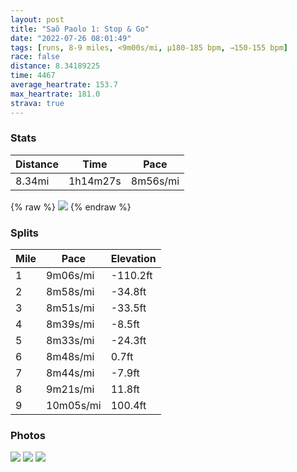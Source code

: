 ```yaml
---
layout: post
title: "Saõ Paolo 1: Stop & Go"
date: "2022-07-26 08:01:49"
tags: [runs, 8-9 miles, <9m00s/mi, μ180-185 bpm, →150-155 bpm]
race: false
distance: 8.34189225
time: 4467
average_heartrate: 153.7
max_heartrate: 181.0
strava: true
---
```


### Stats

| Distance | Time | Pace |
|----------|------|------|
|8.34mi|1h14m27s|8m56s/mi|

{% raw %}
<img src='https://maps.googleapis.com/maps/api/staticmap?maptype=roadmap&path=enc:xfxnC|d{{GbBbCx@hBXnAdAnARl@`@h@Xj@RNxC|GrA~BpAaA~@g@RSlA}@PYfAy@nBu@nAu@lB{A`BoClAqApAoBn@y@zAiCCGwAy@}DqCc@y@UiBSc@b@e@pA}BbBiBrBeAlA]lAO~@?rAMPDjDQ|@QBWGc@c@aAo@y@w@o@IWHg@hAuApCwChA{@r@eAlAoAb@i@f@{@d@c@x@Ux@m@r@q@\m@BY[W?FRPCVBEIAAH\YJg@Rc@bAgAXe@nBwBvBoBdCmCHSj@c@fCqCfBuB`@]nDcEZQV\VBD[fBiBDICIFCXNPf@xBbD|@bARJP^@PC@FLbAp@j@RXTq@f@b@_@R@HEFWJKVBTT`@jBP`@v@~@t@b@hB^dA?tC[fADl@LpBn@hAR~BVlEVh@?vBV`BOXMl@k@`@IpACfAXnA@`@OnBqAZWHSPs@Dg@Ni@NU|BmBhAs@Xc@Bq@SsABMh@HjB|@b@JtAF`ALLCOGcCM}A[o@g@yAy@yC}Cs@_AgAmDMm@k@m@a@{@SU]OW[M[QUEJ_Bn@cBfAy@x@uA|Am@fAaAtBa@tBAdAB`@OpAc@dAY\c@Vc@F]EqCe@qB_AiABc@H]NYPWd@Wv@QbBHhAAd@IZUb@wAp@mADkBGmBs@eA_A_@s@U_AQ[OOOFw@v@k@TIi@@eA{AoA?YwBeCkBsDg@sAAVv@rAG^sBzAYMwAeAm@m@o@_Ac@O[OGICBBJjA|@nBjBV^?TY\uBlBqAfBuCrCk@z@g@VwCdDsAbAcAzAaAv@M\YZQ^eAfA]TUjAOPg@|@MLi@JcAdAI?SLcCpCgC|Bs@fA_@Xu@~@u@h@KTy@x@Q^D\fB~AHRRVb@hA?b@ULg@BkBJiAAwAqAa@M`AjAEToCPmDx@[P{A~AM\]Tu@t@o@vAK@Vf@N`BXn@f@p@p@h@b@p@dC|AHZ[x@qAtBq@v@m@dAgAfAa@r@Ib@kAfAo@bAeDbBcA`@o@~@IBIZIBGTy@fAq@@_@P{@p@m@y@e@[g@q@UI?Iq@w@Yg@A_@QYGg@e@c@w@{@[y@JKSa@AW}@e@KQOoAQm@BYg@i@a@s@s@i@CSKO_@f@M?KH&key=AIzaSyC1MId7bFpkLXNAaYhBSTb8jLyiSqzbDtM&size=800x800&markers=color:yellow|label:S|-23.55837,-46.67487&markers=color:green|label:F|-23.55818999999996,-46.67523999999998'>
{% endraw %}

### Splits

| Mile | Pace | Elevation |
|------|------|-----------|
|1|9m06s/mi|-110.2ft|
|2|8m58s/mi|-34.8ft|
|3|8m51s/mi|-33.5ft|
|4|8m39s/mi|-8.5ft|
|5|8m33s/mi|-24.3ft|
|6|8m48s/mi|0.7ft|
|7|8m44s/mi|-7.9ft|
|8|9m21s/mi|11.8ft|
|9|10m05s/mi|100.4ft|

### Photos
<img src='https://dgtzuqphqg23d.cloudfront.net/xKgvXdM5hy4_GKZ3FKbfg5JoytFYT3SFtjyCI3z9rVU-768x578.jpg'>

<img src='https://dgtzuqphqg23d.cloudfront.net/Pw20BjnU8Y4gaWftQSG3rhdLofCeR4akA20ItRFvBIM-768x578.jpg'>

<img src='https://image.mux.com/q7J01a2fGTGwBer700DUxslZRXyF501011ubIOLKftQBrAM/thumbnail.jpg?width=337&height=600&fit_mode=preserve&time=0'>
